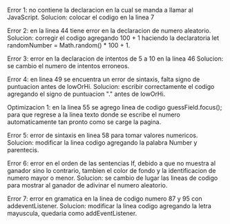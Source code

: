 Error 1: no contiene la declaracion en la cual se manda a llamar al JavaScript.
Solucion: colocar el codigo <script type="text/javascript" src="script.js"></script> en la linea 7

Error 2: en la linea 44 tiene error en la declaracion de numero aleatorio.
Solucion: corregir el codigo agregando 100 + 1 haciendo la declaratoria let randomNumber = Math.random() * 100 + 1.

Error 3: error en la declaracion de intentos de 5 a 10 en la linea 46
Solucion: se cambio el numero de intentos erroneos.

Error 4: en linea 49 se encuentra un error de sintaxis, falta signo de puntuacion antes de lowOrHi.
Solucion: escribir correctamente el codigo agregando el signo de puntuacion "." antes de lowOrHi.

Optimizacion 1: en la linea 55 se agrego linea de codigo guessField.focus(); para que regrese a la linea texto donde se escribe el numero automaticamente tan pronto como se carge la pagina.

Error 5: error de sintaxis en linea 58 para tomar valores numericos.
Solucion: modificar la linea codigo agregando la palabra Number y parentecis.

Error 6: error en el orden de las sentencias If, debido a que no muestra al ganador sino lo contrario, tambien el color de fondo y la identificacion de numero mayor o menor.
Solucion: se cambio de lugar las lineas de codigo para mostrar al ganador de adivinar el numero aleatorio.

Error 7: error en gramatica en la linea de codigo numero 87 y 95 con addeventListener.
Solucion: modificar la linea codigo agregando la letra mayuscula, quedaria como addEventListener.